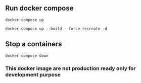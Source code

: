 ## Run docker compose

```
docker-compose up
```

```
docker-compose up --build --force-recreate -d
```

## Stop a containers

```
docker-compose down
```

### This docker image are not production ready only for development purpose
